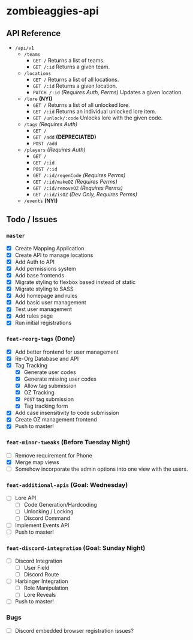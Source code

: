 # zombieaggies-api

## API Reference
 * `/api/v1`
   * `/teams`
     * `GET /` Returns a list of teams.
     * `GET /:id` Returns a given team.
   * `/locations`
     * `GET /` Returns a list of all locations.
     * `GET /:id` Returns a given location.
     * `PATCH /:id` *(Requires Auth, Perms)* Updates a given location.
   * `/lore` **(NYI)**
     * `GET /` Returns a list of all unlocked lore.
     * `GET /:id` Returns an individual unlocked lore item.
     * `GET /unlock/:code` Unlocks lore with the given code.
   * `/tags` *(Requires Auth)*
     * `GET /`
     * `GET /add` **(DEPRECIATED)**
     * `POST /add`
   * `/players` *(Requires Auth)*
     * `GET /`
     * `GET /:id`
     * `POST /:id`
     * `GET /:id/regenCode` *(Requires Perms)*
     * `GET /:id/makeOZ` *(Requires Perms)*
     * `GET /:id/removeOZ` *(Requires Perms)*
     * `GET /:id/isOZ` *(Dev Only, Requires Perms)*
   * `/events` **(NYI)**

## Todo / Issues

### `master`
- [x] Create Mapping Application
- [x] Create API to manage locations
- [x] Add Auth to API
- [x] Add permissions system
- [x] Add base frontends
- [x] Migrate styling to flexbox based instead of static
- [x] Migrate styling to SASS
- [x] Add homepage and rules
- [x] Add basic user management
- [x] Test user management
- [x] Add rules page
- [x] Run initial registrations
### `feat-reorg-tags` **(Done)**
- [x] Add better frontend for user management
- [x] Re-Org Database and API
- [x] Tag Tracking
  - [x] Generate user codes
  - [x] Generate missing user codes
  - [x] Allow tag submission
  - [x] OZ Tracking
  - [x] `POST` tag submission
  - [x] Tag tracking form
- [x] Add case insensitivity to code submission
- [x] Create OZ management frontend
- [x] Push to master!
### `feat-minor-tweaks` (Before Tuesday Night)
- [ ] Remove requirement for Phone
- [x] Merge map views
- [ ] Somehow incorporate the admin options into one view with the users.
### `feat-additional-apis` (Goal: Wednesday)
- [ ] Lore API
  - [ ] Code Generation/Hardcoding
  - [ ] Unlocking / Locking
  - [ ] Discord Command
- [ ] Implement Events API
- [ ] Push to master!
### `feat-discord-integration` (Goal: Sunday Night)
- [ ] Discord Integration
  - [ ] User Field
  - [ ] Discord Route
- [ ] Harbinger Integration
  - [ ] Role Manipulation
  - [ ] Lore Reveals
- [ ] Push to master!
### Bugs
- [ ] Discord embedded browser registration issues?
